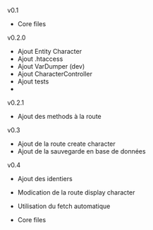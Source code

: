 v0.1

- Core files

v0.2.0
- Ajout Entity Character
- Ajout .htaccess
- Ajout VarDumper (dev)
- Ajout CharacterController
- Ajout tests
- 
v0.2.1
- Ajout des methods à la route

v0.3
- Ajout de la route create character
- Ajout de la sauvegarde en base de données

v0.4

- Ajout des identiers
- Modication de la route display character
- Utilisation du fetch automatique

- Core files